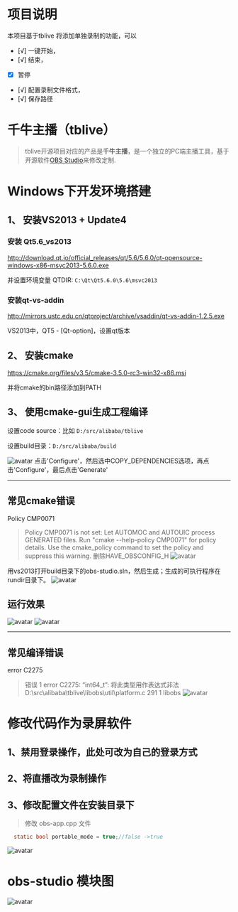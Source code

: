 

# 项目说明

本项目基于tblive 将添加单独录制的功能，可以
- [√] 一键开始，
- [√] 结束，
- [x] 暂停
- [√] 配置录制文件格式，
- [√] 保存路径

# 千牛主播（tblive）

>tblive开源项目对应的产品是**千牛主播**，是一个独立的PC端主播工具，基于开源软件[OBS Studio](https://github.com/jp9000/obs-studio)来修改定制.



# Windows下开发环境搭建

## 1、 安装VS2013 + Update4

### 安装 Qt5.6_vs2013
http://download.qt.io/official_releases/qt/5.6/5.6.0/qt-opensource-windows-x86-msvc2013-5.6.0.exe

并设置环境变量 QTDIR: `C:\Qt\Qt5.6.0\5.6\msvc2013`

### 安装qt-vs-addin
http://mirrors.ustc.edu.cn/qtproject/archive/vsaddin/qt-vs-addin-1.2.5.exe

VS2013中，QT5 - [Qt-option]，设置qt版本

## 2、 安装cmake
https://cmake.org/files/v3.5/cmake-3.5.0-rc3-win32-x86.msi

并将cmake的bin路径添加到PATH

## 3、 使用cmake-gui生成工程编译

设置code source：比如 `D:/src/alibaba/tblive`

设置build目录：`D:/src/alibaba/build`

![avatar](./img/cmake.png)
点击'Configure'，然后选中COPY_DEPENDENCIES选项，再点击'Configure'，最后点击'Generate'

---

## 常见cmake错误
Policy CMP0071
>Policy CMP0071 is not set: Let AUTOMOC and AUTOUIC process GENERATED files.
  Run "cmake --help-policy CMP0071" for policy details.  Use the cmake_policy
>  command to set the policy and suppress this warning.
删除HAVE_OBSCONFIG_H
![avatar](./img/cmake-cmp0071.png)

用vs2013打开build目录下的obs-studio.sln，然后生成；生成的可执行程序在rundir目录下。
![avatar](./img/vs-1.png)
## 运行效果
![avatar](./img/build.png) ![avatar](./img/build2.png)

---


## 常见编译错误
error C2275
>错误	1	error C2275: “int64_t”: 将此类型用作表达式非法	D:\src\alibaba\tblive\libobs\util\platform.c	291	1	libobs
![avatar](./img/errorC2275.png)

# 修改代码作为录屏软件
## 1、禁用登录操作，此处可改为自己的登录方式
## 2、将直播改为录制操作
## 3、修改配置文件在安装目录下
> 修改 obs-app.cpp 文件
```C
  static bool portable_mode = true;//false ->true
```
![avatar](./img/config-dir.png)
# obs-studio 模块图
![avatar](./img/obs-stuido.png)





